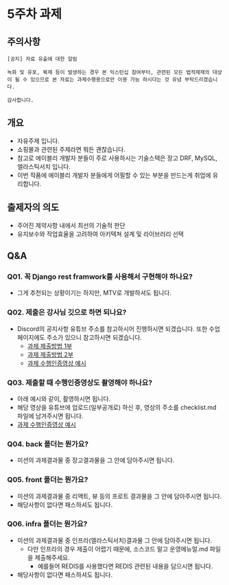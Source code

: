 # 5주차 과제

## 주의사항

```
[공지] 자료 유출에 대한 알림

녹화 및 유포, 복제 등이 발생하는 경우 본 익스턴십 참여부터, 관련된 모든 법적제재의 대상이 될 수 있으므로 본 자료는 과제수행용으로만 이용 가능 하시다는 것 유념 부탁드리겠습니다.

감사합니다.
```

## 개요

- 자유주제 입니다.
- 쇼핑몰과 관련된 주제라면 뭐든 괜찮습니다.
- 참고로 에이블리 개발자 분들이 주로 사용하시는 기술스택은 장고 DRF, MySQL, 엘라스틱서치 입니다.
- 이번 작품에 에이블리 개발자 분들에게 어필할 수 있는 부분을 만드는게 취업에 유리합니다.

## 출제자의 의도

- 주어진 제약사항 내에서 최선의 기술적 판단
- 유지보수와 작업효율을 고려하여 아키텍쳐 설계 및 라이브러리 선택

## Q&A

### Q01. 꼭 Django rest framwork를 사용해서 구현해야 하나요?

- 그게 추천되는 상황이기는 하지만, MTV로 개발하셔도 됩니다.

### Q02. 제출은 강사님 깃으로 하면 되나요?

- Discord의 공지사항 유튜브 주소를 참고하시어 진행하시면 되겠습니다. 또한 수업페이지에도 주소가 있으니 참고하시면 되겠습니다.
  - [과제 제출방법 1부](https://youtu.be/QAHEWqFDo5U)
  - [과제 제출방법 2부](https://youtu.be/biZXRksAm4U)
  - [과제 수행인증영상 예시](https://youtu.be/g0p_GsjAHRA)

### Q03. 제출할 때 수행인증영상도 촬영해야 하나요?

- 아래 예시와 같이, 촬영하시면 됩니다.
- 해당 영상을 유튜브에 업로드(일부공개로) 하신 후, 영상의 주소를 checklist.md 파일에 남겨주시면 됩니다.
- [과제 수행인증영상 예시](https://youtu.be/g0p_GsjAHRA)

### Q04. back 폴더는 뭔가요?

- 미션의 과제결과물 중 장고결과물을 그 안에 담아주시면 됩니다.

### Q05. front 폴더는 뭔가요?

- 미션의 과제결과물 중 리액트, 뷰 등의 프로트 결과물을 그 안에 담아주시면 됩니다.
- 해당사항이 없다면 패스하셔도 됩니다.

### Q06. infra 폴더는 뭔가요?

- 미션의 과제결과물 중 인프라(엘라스틱서치)결과물 그 안에 담아주시면 됩니다.
  - 다만 인프라의 경우 제출이 어렵기 때문에, 소스코드 말고 운영메뉴얼.md 파일을 제출해주세요.
    - 예를들어 REDIS를 사용했다면 REDIS 관련된 내용을 담으시면 됩니다.
- 해당사항이 없다면 패스하셔도 됩니다.
